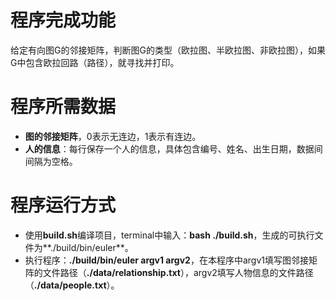 # 程序完成功能

给定有向图G的邻接矩阵，判断图G的类型（欧拉图、半欧拉图、非欧拉图），如果G中包含欧拉回路（路径），就寻找并打印。

# 程序所需数据

- **图的邻接矩阵**，0表示无连边，1表示有连边。
- **人的信息**：每行保存一个人的信息，具体包含编号、姓名、出生日期，数据间间隔为空格。

# 程序运行方式

- 使用**build.sh**编译项目，terminal中输入：**bash ./build.sh**，生成的可执行文件为**./build/bin/euler**。
- 执行程序：**./build/bin/euler argv1 argv2**，在本程序中argv1填写图邻接矩阵的文件路径（**./data/relationship.txt**），argv2填写人物信息的文件路径（**./data/people.txt**）。
